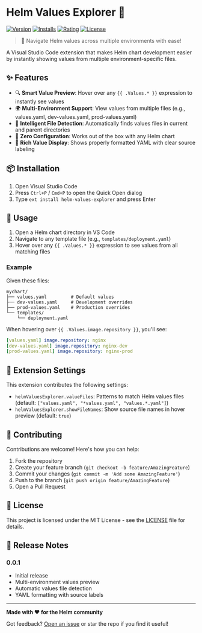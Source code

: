 # Helm Values Explorer 🎡

[![Version](https://img.shields.io/visual-studio-marketplace/v/helm-values-explorer)](https://marketplace.visualstudio.com/items?itemName=helm-values-explorer)
[![Installs](https://img.shields.io/visual-studio-marketplace/i/helm-values-explorer)](https://marketplace.visualstudio.com/items?itemName=helm-values-explorer)
[![Rating](https://img.shields.io/visual-studio-marketplace/r/helm-values-explorer)](https://marketplace.visualstudio.com/items?itemName=helm-values-explorer)
[![License](https://img.shields.io/github/license/helm-values-explorer)](LICENSE)

> 🚀 Navigate Helm values across multiple environments with ease!

A Visual Studio Code extension that makes Helm chart development easier by instantly showing values from multiple environment-specific files.

## ✨ Features

- 🔍 **Smart Value Preview**: Hover over any `{{ .Values.* }}` expression to instantly see values
- 🌍 **Multi-Environment Support**: View values from multiple files (e.g., values.yaml, dev-values.yaml, prod-values.yaml)
- 📁 **Intelligent File Detection**: Automatically finds values files in current and parent directories
- 🎯 **Zero Configuration**: Works out of the box with any Helm chart
- 💪 **Rich Value Display**: Shows properly formatted YAML with clear source labeling

## 📦 Installation

1. Open Visual Studio Code
2. Press `Ctrl+P` / `Cmd+P` to open the Quick Open dialog
3. Type `ext install helm-values-explorer` and press Enter

## 🚀 Usage

1. Open a Helm chart directory in VS Code
2. Navigate to any template file (e.g., `templates/deployment.yaml`)
3. Hover over any `{{ .Values.* }}` expression to see values from all matching files

### Example

Given these files:
```
mychart/
├── values.yaml         # Default values
├── dev-values.yaml     # Development overrides
├── prod-values.yaml    # Production overrides
└── templates/
    └── deployment.yaml
```

When hovering over `{{ .Values.image.repository }}`, you'll see:
```yaml
[values.yaml] image.repository: nginx
[dev-values.yaml] image.repository: nginx-dev
[prod-values.yaml] image.repository: nginx-prod
```

## 🔧 Extension Settings

This extension contributes the following settings:

* `helmValuesExplorer.valueFiles`: Patterns to match Helm values files (default: `["values.yaml", "*values.yaml", "values.*.yaml"]`)
* `helmValuesExplorer.showFileNames`: Show source file names in hover preview (default: `true`)

## 🤝 Contributing

Contributions are welcome! Here's how you can help:

1. Fork the repository
2. Create your feature branch (`git checkout -b feature/AmazingFeature`)
3. Commit your changes (`git commit -m 'Add some AmazingFeature'`)
4. Push to the branch (`git push origin feature/AmazingFeature`)
5. Open a Pull Request

## 📝 License

This project is licensed under the MIT License - see the [LICENSE](LICENSE) file for details.

## 🎉 Release Notes

### 0.0.1
- Initial release
- Multi-environment values preview
- Automatic values file detection
- YAML formatting with source labels

---

**Made with ❤️ for the Helm community**

Got feedback? [Open an issue](https://github.com/yourusername/helm-values-explorer/issues) or star the repo if you find it useful!
